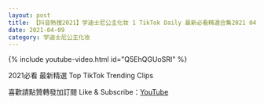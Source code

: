 ```yaml
---
layout: post
title: 【抖音熱搜2021】学迪士尼公主化妆 1 TikTok Daily 最新必看精選合集2021 04 09
date: 2021-04-09
category: 学迪士尼公主化妆
---
```


{% include youtube-video.html id="Q5EhQGUoSRI" %}

2021必看 最新精選 Top TikTok Trending Clips

喜歡請點贊轉發加訂閱 Like & Subscribe：[YouTube](https://www.youtube.com/channel/UCAoR7VcanIPd04uEq_GIylA/videos)


